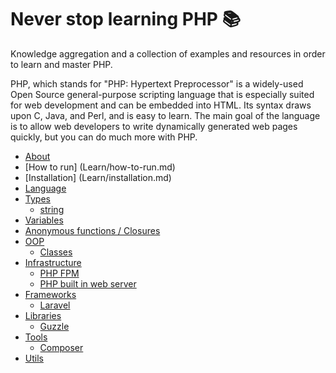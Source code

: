 # Never stop learning PHP :books:

Knowledge aggregation and a collection of examples and resources in order to learn and master PHP.

PHP, which stands for "PHP: Hypertext Preprocessor" is a widely-used Open Source general-purpose scripting language that is especially suited for web development and can be embedded into HTML. Its syntax draws upon C, Java, and Perl, and is easy to learn. The main goal of the language is to allow web developers to write dynamically generated web pages quickly, but you can do much more with PHP.

* [About](Learn/about.md)
* [How to run] (Learn/how-to-run.md)
* [Installation] (Learn/installation.md)
* [Language](Learn/Language)
 * [Types](Learn/Language/Types)
   * [string](Learn/Language/Types/string.md)
 * [Variables](Learn/Language/variables.md)
 * [Anonymous functions / Closures](Learn/Language/anonymous-functions-closures.md)
* [OOP](Learn/OOP/)
  * [Classes](Learn/OOP/classes.md)
* [Infrastructure](Learn/Infrastructure)
  * [PHP FPM](Learn/Infrastructure/php-fpm.md)
  * [PHP built in web server](Learn/Infrastructure/php-built-in-web-server.md)
* [Frameworks](Learn/Frameworks)
  * [Laravel](Learn/Frameworks/laravel.md)
* [Libraries](Learn/Libraries)
  * [Guzzle](Learn/Libraries/guzzle.md)
* [Tools](Learn/Tools)
  * [Composer](Learn/Tools/composer.md)
* [Utils](Learn/utils.md)

